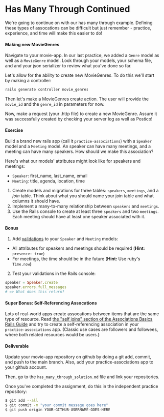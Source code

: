 # Has Many Through Continued

We're going to continue on with our has many through example. Defining these types of assocations can be difficult but just remember - practice, experience, and time will make this easier to do!

#### Making new MovieGenres

Navigate to your movie-app. In our last practice, we added a `Genre` model as well as a `MovieGenre` model. Look through your models, your schema file, and and your json serializer to review what you've done so far.

Let's allow for the ability to create new MovieGenres. To do this we'll start by making a controller:

```bash
rails generate controller movie_genres
```

Then let's make a MovieGenres create action. The user will provide the `movie_id` and the `genre_id` in parameters for now.

Now, make a request (your .http file) to create a new MovieGenre. Assure it was successfully created by checking your server log as well as Postico!

#### Exercise

Build a brand new rails app (call it `practice-associations`) with a `Speaker` model and a `Meeting` model. An speaker can have many meetings, and a meeting can have many speakers. How should we make this association?

Here's what our models' attributes might look like for speakers and meetings:

- `Speaker`: first_name, last_name, email
- `Meeting`: title, agenda, location, time

1. Create models and migrations for three tables: `speakers`, `meetings`, and a _join_ table. Think about what you should name your join table and what columns it should have.
2. Implement a many-to-many relationship between `speakers` and `meetings`.
3. Use the Rails console to create at least three `speakers` and two `meetings`. Each meeting should have at least one speaker associated with it.

#### Bonus

1. Add <a href="http://guides.rubyonrails.org/active_record_validations.html" target="_blank">validations</a> to your `Speaker` and `Meeting` models:

- All attributes for speakers and meetings should be required (**Hint:** `presence: true`)
- For meetings, the time should be in the future (**Hint:** Use ruby's `Time.now`</a>)

2. Test your validations in the Rails console:

```ruby
speaker = Speaker.create
speaker.errors.full_messages
# => What does this return?
```

#### Super Bonus: Self-Referencing Assocations

Lots of real-world apps create assocations between items that are the same type of resource. Read <a href="http://guides.rubyonrails.org/association_basics.html#self-joins" target="_blank">the "self joins" section of the Associations Basics Rails Guide</a> and try to create a self-referencing association in your `practice-associations` app. (Classic use cases are followers and followees, where both related resources would be users.)

#### Deliverable

Update your movie-app repository on github by doing a git add, commit, and push to the main branch. Also, add your practice-associations app to your github account.

Then, go to the `has_many_through_solution.md` file and link your repositories.

Once you've completed the assignment, do this in the independent practice repository:

```bash
$ git add --all
$ git commit -m "your commit message goes here"
$ git push origin YOUR-GITHUB-USERNAME-GOES-HERE
```
